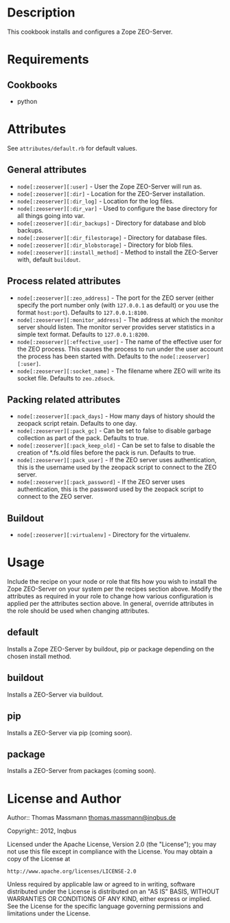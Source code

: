 Description
===========

This cookbook installs and configures a Zope ZEO-Server.

Requirements
============

Cookbooks
---------

- python


Attributes
==========

See `attributes/default.rb` for default values.

General attributes
------------------

* `node[:zeoserver][:user]` - User the Zope ZEO-Server will run as.
* `node[:zeoserver][:dir]` - Location for the ZEO-Server installation.
* `node[:zeoserver][:dir_log]` - Location for the log files.
* `node[:zeoserver][:dir_var]` - Used to configure the base directory for all things going into var.
* `node[:zeoserver][:dir_backups]` - Directory for database and blob backups.
* `node[:zeoserver][:dir_filestorage]` - Directory for database files.
* `node[:zeoserver][:dir_blobstorage]` - Directory for blob files.
* `node[:zeoserver][:install_method]` - Method to install the ZEO-Server with, default `buildout`.

Process related attributes
--------------------------

* `node[:zeoserver][:zeo_address]` - The port for the ZEO server (either specify the port number only (with `127.0.0.1` as default) or you use the format `host:port`). Defaults to `127.0.0.1:8100`.
* `node[:zeoserver][:monitor_address]` - The address at which the monitor server should listen. The monitor server provides server statistics in a simple text format. Defaults to `127.0.0.1:8200`.
* `node[:zeoserver][:effective_user]` - The name of the effective user for the ZEO process. This causes the process to run under the user account the process has been started with. Defaults to the `node[:zeoserver][:user]`.
* `node[:zeoserver][:socket_name]` - The filename where ZEO will write its socket file. Defaults to `zeo.zdsock`.

Packing related attributes
--------------------------

* `node[:zeoserver][:pack_days]` - How many days of history should the zeopack script retain. Defaults to one day.
* `node[:zeoserver][:pack_gc]` - Can be set to false to disable garbage collection as part of the pack. Defaults to true.
* `node[:zeoserver][:pack_keep_old]` - Can be set to false to disable the creation of *.fs.old files before the pack is run. Defaults to true.
* `node[:zeoserver][:pack_user]` - If the ZEO server uses authentication, this is the username used by the zeopack script to connect to the ZEO server.
* `node[:zeoserver][:pack_password]` - If the ZEO server uses authentication, this is the password used by the zeopack script to connect to the ZEO server.


Buildout
--------

* `node[:zeoserver][:virtualenv]` - Directory for the virtualenv.


Usage
=====

Include the recipe on your node or role that fits how you wish to install the Zope ZEO-Server on your system per the recipes section above. Modify the attributes as required in your role to change how various configuration is applied per the attributes section above. In general, override attributes in the role should be used when changing attributes.

default
-------

Installs a Zope ZEO-Server by buildout, pip or package depending on the chosen install method.

buildout
--------

Installs a ZEO-Server via buildout.

pip
---

Installs a ZEO-Server via pip (coming soon).

package
-------

Installs a ZEO-Server from packages (coming soon).


License and Author
==================

Author:: Thomas Massmann <thomas.massmann@inqbus.de>

Copyright:: 2012, Inqbus

Licensed under the Apache License, Version 2.0 (the "License");
you may not use this file except in compliance with the License.
You may obtain a copy of the License at

    http://www.apache.org/licenses/LICENSE-2.0

Unless required by applicable law or agreed to in writing, software
distributed under the License is distributed on an "AS IS" BASIS,
WITHOUT WARRANTIES OR CONDITIONS OF ANY KIND, either express or implied.
See the License for the specific language governing permissions and
limitations under the License.

